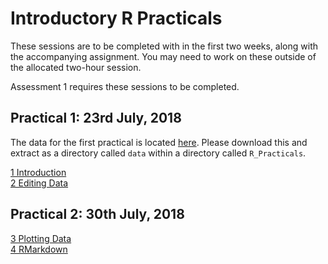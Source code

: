 # Introductory R Practicals

These sessions are to be completed with in the first two weeks, along with the accompanying assignment.
You may need to work on these outside of the allocated two-hour session.

Assessment 1 requires these sessions to be completed.

## Practical 1: 23rd July, 2018

The data for the first practical is located [here](data.zip).
Please download this and extract as a directory called `data` within a directory called `R_Practicals`.

[1 Introduction](1_Introduction_To_R.html)<br>
[2 Editing Data](2_EditingData.html)

## Practical 2: 30th July, 2018

[3 Plotting Data](3_PlottingData.html)<br>
[4 RMarkdown](4_UsingRMarkdown.html)
